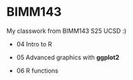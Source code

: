 # BIMM143
My classwork from BIMM143 S25 UCSD :)

- 04 Intro to R

- 05 Advanced graphics with **ggplot2**

- 06 R functions
